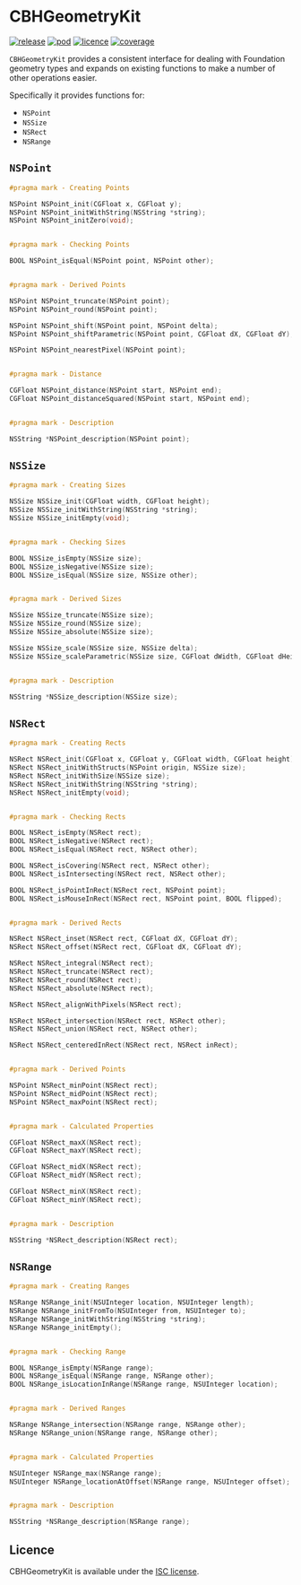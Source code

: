 # CBHGeometryKit

[![release](https://img.shields.io/github/release/chris-huxtable/CBHGeometryKit.svg)](https://github.com/chris-huxtable/CBHGeometryKit/releases)
[![pod](https://img.shields.io/cocoapods/v/CBHGeometryKit.svg)](https://cocoapods.org/pods/CBHGeometryKit)
[![licence](https://img.shields.io/badge/licence-ISC-lightgrey.svg?cacheSeconds=2592000)](https://github.com/chris-huxtable/CBHGeometryKit/blob/master/LICENSE)
[![coverage](https://img.shields.io/badge/coverage-100%25-brightgreen.svg?cacheSeconds=2592000)](https://github.com/chris-huxtable/CBHGeometryKit)

`CBHGeometryKit` provides a consistent interface for dealing with Foundation geometry types and expands on existing functions to make a number of other operations easier.

Specifically it provides functions for:
- `NSPoint`
- `NSSize`
- `NSRect`
- `NSRange`


## `NSPoint`
```objective-c
#pragma mark - Creating Points

NSPoint NSPoint_init(CGFloat x, CGFloat y);
NSPoint NSPoint_initWithString(NSString *string);
NSPoint NSPoint_initZero(void);


#pragma mark - Checking Points

BOOL NSPoint_isEqual(NSPoint point, NSPoint other);


#pragma mark - Derived Points

NSPoint NSPoint_truncate(NSPoint point);
NSPoint NSPoint_round(NSPoint point);

NSPoint NSPoint_shift(NSPoint point, NSPoint delta);
NSPoint NSPoint_shiftParametric(NSPoint point, CGFloat dX, CGFloat dY);

NSPoint NSPoint_nearestPixel(NSPoint point);


#pragma mark - Distance

CGFloat NSPoint_distance(NSPoint start, NSPoint end);
CGFloat NSPoint_distanceSquared(NSPoint start, NSPoint end);


#pragma mark - Description

NSString *NSPoint_description(NSPoint point);
```


## `NSSize`
```objective-c
#pragma mark - Creating Sizes

NSSize NSSize_init(CGFloat width, CGFloat height);
NSSize NSSize_initWithString(NSString *string);
NSSize NSSize_initEmpty(void);


#pragma mark - Checking Sizes

BOOL NSSize_isEmpty(NSSize size);
BOOL NSSize_isNegative(NSSize size);
BOOL NSSize_isEqual(NSSize size, NSSize other);


#pragma mark - Derived Sizes

NSSize NSSize_truncate(NSSize size);
NSSize NSSize_round(NSSize size);
NSSize NSSize_absolute(NSSize size);

NSSize NSSize_scale(NSSize size, NSSize delta);
NSSize NSSize_scaleParametric(NSSize size, CGFloat dWidth, CGFloat dHeight);


#pragma mark - Description

NSString *NSSize_description(NSSize size);
```


## `NSRect`
```objective-c
#pragma mark - Creating Rects

NSRect NSRect_init(CGFloat x, CGFloat y, CGFloat width, CGFloat height);
NSRect NSRect_initWithStructs(NSPoint origin, NSSize size);
NSRect NSRect_initWithSize(NSSize size);
NSRect NSRect_initWithString(NSString *string);
NSRect NSRect_initEmpty(void);


#pragma mark - Checking Rects

BOOL NSRect_isEmpty(NSRect rect);
BOOL NSRect_isNegative(NSRect rect);
BOOL NSRect_isEqual(NSRect rect, NSRect other);

BOOL NSRect_isCovering(NSRect rect, NSRect other);
BOOL NSRect_isIntersecting(NSRect rect, NSRect other);

BOOL NSRect_isPointInRect(NSRect rect, NSPoint point);
BOOL NSRect_isMouseInRect(NSRect rect, NSPoint point, BOOL flipped);


#pragma mark - Derived Rects

NSRect NSRect_inset(NSRect rect, CGFloat dX, CGFloat dY);
NSRect NSRect_offset(NSRect rect, CGFloat dX, CGFloat dY);

NSRect NSRect_integral(NSRect rect);
NSRect NSRect_truncate(NSRect rect);
NSRect NSRect_round(NSRect rect);
NSRect NSRect_absolute(NSRect rect);

NSRect NSRect_alignWithPixels(NSRect rect);

NSRect NSRect_intersection(NSRect rect, NSRect other);
NSRect NSRect_union(NSRect rect, NSRect other);

NSRect NSRect_centeredInRect(NSRect rect, NSRect inRect);


#pragma mark - Derived Points

NSPoint NSRect_minPoint(NSRect rect);
NSPoint NSRect_midPoint(NSRect rect);
NSPoint NSRect_maxPoint(NSRect rect);


#pragma mark - Calculated Properties

CGFloat NSRect_maxX(NSRect rect);
CGFloat NSRect_maxY(NSRect rect);

CGFloat NSRect_midX(NSRect rect);
CGFloat NSRect_midY(NSRect rect);

CGFloat NSRect_minX(NSRect rect);
CGFloat NSRect_minY(NSRect rect);


#pragma mark - Description

NSString *NSRect_description(NSRect rect);
```


## `NSRange`
```objective-c
#pragma mark - Creating Ranges

NSRange NSRange_init(NSUInteger location, NSUInteger length);
NSRange NSRange_initFromTo(NSUInteger from, NSUInteger to);
NSRange NSRange_initWithString(NSString *string);
NSRange NSRange_initEmpty();


#pragma mark - Checking Range

BOOL NSRange_isEmpty(NSRange range);
BOOL NSRange_isEqual(NSRange range, NSRange other);
BOOL NSRange_isLocationInRange(NSRange range, NSUInteger location);


#pragma mark - Derived Ranges

NSRange NSRange_intersection(NSRange range, NSRange other);
NSRange NSRange_union(NSRange range, NSRange other);


#pragma mark - Calculated Properties

NSUInteger NSRange_max(NSRange range);
NSUInteger NSRange_locationAtOffset(NSRange range, NSUInteger offset);


#pragma mark - Description

NSString *NSRange_description(NSRange range);
```


## Licence
CBHGeometryKit is available under the [ISC license](https://github.com/chris-huxtable/CBHGeometryKit/blob/master/LICENSE).
